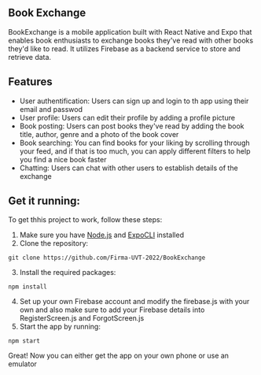 ## Book Exchange
BookExchange is a mobile application built with React Native and Expo that enables book enthusiasts to exchange books they've read with 
other books they'd like to read. It utilizes Firebase as a backend service to store and retrieve data.

## Features
- User authentification: Users can sign up and login to th app using their email and passwod
- User profile: Users can edit their profile by adding a profile picture
- Book posting: Users can post books they've read by adding the book title, author, genre and a photo of the book cover
- Book searching: You can find books for your liking by scrolling through your feed, and if that is too much, you can apply different filters to help you find a nice book faster
- Chatting: Users can chat with other users to establish details of the exchange

## Get it running:
To get thhis project to work, follow these steps:

1. Make sure you have [Node.js](https://nodejs.org/en/) and [ExpoCLI](https://docs.expo.dev/workflow/expo-cli/) installed
2. Clone the repository:
```
git clone https://github.com/Firma-UVT-2022/BookExchange
```
3. Install the required packages:
```
npm install
```
4. Set up your own Firebase account and modify the firebase.js with your own and also make sure to add your Firebase details into RegisterScreen.js and ForgotScreen.js
5. Start the app by running:
```
npm start
```

Great! Now you can either get the app on your own phone or use an emulator
